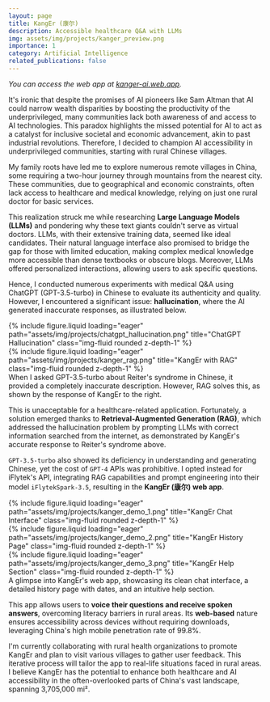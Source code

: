 ```yaml
---
layout: page
title: KangEr (康尔)
description: Accessible healthcare Q&A with LLMs
img: assets/img/projects/kanger_preview.png
importance: 1
category: Artificial Intelligence
related_publications: false
---
```

*You can access the web app at [kanger-ai.web.app](kanger-ai.web.app).*

It's ironic that despite the promises of AI pioneers like Sam Altman that AI could narrow wealth disparities by boosting the productivity of the underprivileged, many communities lack both awareness of and access to AI technologies. This paradox highlights the missed potential for AI to act as a catalyst for inclusive societal and economic advancement, akin to past industrial revolutions. Therefore, I decided to champion AI accessibility in underprivileged communities, starting with rural Chinese villages.

My family roots have led me to explore numerous remote villages in China, some requiring a two-hour journey through mountains from the nearest city. These communities, due to geographical and economic constraints, often lack access to healthcare and medical knowledge, relying on just one rural doctor for basic services.

This realization struck me while researching **Large Language Models (LLMs)** and pondering why these text giants couldn't serve as virtual doctors. LLMs, with their extensive training data, seemed like ideal candidates. Their natural language interface also promised to bridge the gap for those with limited education, making complex medical knowledge more accessible than dense textbooks or obscure blogs. Moreover, LLMs offered personalized interactions, allowing users to ask specific questions.

Hence, I conducted numerous experiments with medical Q&A using ChatGPT (GPT-3.5-turbo) in Chinese to evaluate its authenticity and quality. However, I encountered a significant issue: **hallucination**, where the AI generated inaccurate responses, as illustrated below.

<div class="row">
    <div class="col-sm-6 mt-3 mt-md-0">
        {% include figure.liquid loading="eager" path="assets/img/projects/chatgpt_hallucination.png" title="ChatGPT Hallucination" class="img-fluid rounded z-depth-1" %}
    </div>
    <div class="col-sm-6 mt-3 mt-md-0">
        {% include figure.liquid loading="eager" path="assets/img/projects/kanger_rag.png" title="KangEr with RAG" class="img-fluid rounded z-depth-1" %}
    </div>
</div>
<div class="caption">
    When I asked GPT-3.5-turbo about Reiter's syndrome in Chinese, it provided a completely inaccurate description. However, RAG solves this, as shown by the response of KangEr to the right.
</div>

This is unacceptable for a healthcare-related application. Fortunately, a solution emerged thanks to **Retrieval-Augmented Generation (RAG)**, which addressed the hallucination problem by prompting LLMs with correct information searched from the internet, as demonstrated by KangEr's accurate response to Reiter's syndrome above.

`GPT-3.5-turbo` also showed its deficiency in understanding and generating Chinese, yet the cost of `GPT-4` APIs was prohibitive. I opted instead for iFlytek's API, integrating RAG capabilities and prompt engineering into their model `iFlytekSpark-3.5`, resulting in the **KangEr (康尔) web app**.

<div class="row">
    <div class="col-sm mt-3 mt-md-0">
        {% include figure.liquid loading="eager" path="assets/img/projects/kanger_demo_1.png" title="KangEr Chat Interface" class="img-fluid rounded z-depth-1" %}
    </div>
    <div class="col-sm mt-3 mt-md-0">
        {% include figure.liquid loading="eager" path="assets/img/projects/kanger_demo_2.png" title="KangEr History Page" class="img-fluid rounded z-depth-1" %}
    </div>
    <div class="col-sm mt-3 mt-md-0">
        {% include figure.liquid loading="eager" path="assets/img/projects/kanger_demo_3.png" title="KangEr Help Section" class="img-fluid rounded z-depth-1" %}
    </div>
</div>
<div class="caption">
   A glimpse into KangEr's web app, showcasing its clean chat interface, a detailed history page with dates, and an intuitive help section.
</div>

This app allows users to **voice their questions and receive spoken answers**, overcoming literacy barriers in rural areas. Its **web-based** nature ensures accessibility across devices without requiring downloads, leveraging China's high mobile penetration rate of 99.8%.

I'm currently collaborating with rural health organizations to promote KangEr and plan to visit various villages to gather user feedback. This iterative process will tailor the app to real-life situations faced in rural areas. I believe KangEr has the potential to enhance both healthcare and AI accessibility in the often-overlooked parts of China's vast landscape, spanning 3,705,000 mi².
